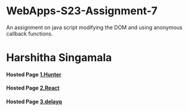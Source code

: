 # WebApps-S23-Assignment-7
An assignment on java script modifying the DOM and using anonymous callback functions.
# Harshitha Singamala
#### Hosted Page [1.Hunter]( https://44-563-web-apps-s23.github.io/44563-webapps-s23-assignment7-SINGAMALAHARSHITHA235/hunter.html)
#### Hosted Page [2.React]( https://44-563-web-apps-s23.github.io/44563-webapps-s23-assignment7-SINGAMALAHARSHITHA235/react.html)
#### Hosted Page [3.delayq]( https://44-563-web-apps-s23.github.io/44563-webapps-s23-assignment7-SINGAMALAHARSHITHA235/delayq.html)
